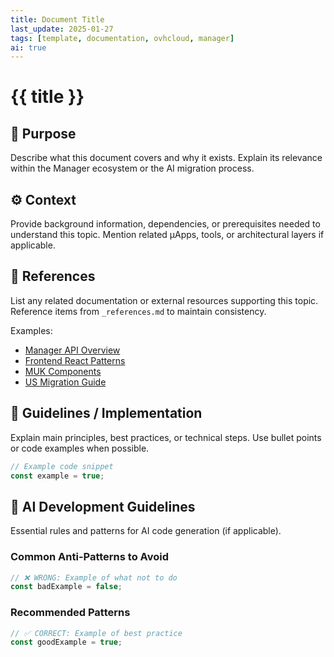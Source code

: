 ```yaml
---
title: Document Title
last_update: 2025-01-27
tags: [template, documentation, ovhcloud, manager]
ai: true
---
```


# {{ title }}

## 🧭 Purpose
Describe what this document covers and why it exists.
Explain its relevance within the Manager ecosystem or the AI migration process.

## ⚙️ Context
Provide background information, dependencies, or prerequisites needed to understand this topic.
Mention related µApps, tools, or architectural layers if applicable.

## 🔗 References
List any related documentation or external resources supporting this topic.
Reference items from `_references.md` to maintain consistency.

Examples:
- [Manager API Overview](../10-architecture/api-overview.md)
- [Frontend React Patterns](../30-best-practices/frontend-react-patterns.md)
- [MUK Components](../20-dependencies/muk.md)
- [US Migration Guide](../50-migration-angular/us-migration-guide.md)

## 📘 Guidelines / Implementation
Explain main principles, best practices, or technical steps.
Use bullet points or code examples when possible.

```typescript
// Example code snippet
const example = true;
```

## 🤖 AI Development Guidelines
Essential rules and patterns for AI code generation (if applicable).

### Common Anti-Patterns to Avoid
```typescript
// ❌ WRONG: Example of what not to do
const badExample = false;
```

### Recommended Patterns
```typescript
// ✅ CORRECT: Example of best practice
const goodExample = true;
```

